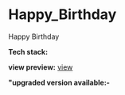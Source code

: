 # Happy_Birthday
Happy Birthday

**Tech stack:** 


**view preview:**
[view](https://happybirthdaytrishka.verce.app)

**"upgraded version available:-**